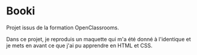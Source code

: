 # Booki

Projet issus de la formation OpenClassrooms.

Dans ce projet, je reproduis un maquette qui m'a été donné à l'identique et je mets en avant ce que j'ai pu apprendre en HTML et CSS.

